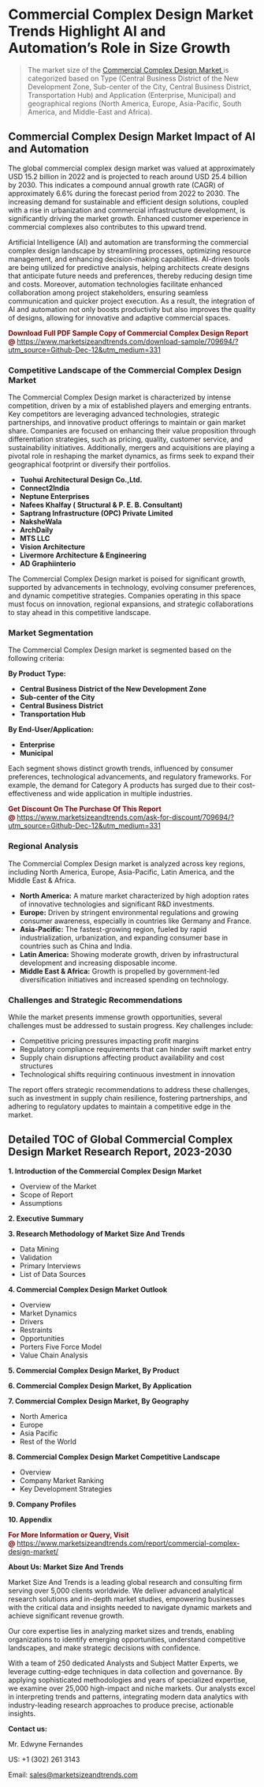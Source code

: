 <H1>Commercial Complex Design Market Trends Highlight AI and Automation’s Role in Size Growth</H1><blockquote><p>The market size of the <a href="https://www.marketsizeandtrends.com/download-sample/709694/?utm_source=Github-Dec-12&amp;utm_medium=331" target="_blank">Commercial Complex Design Market </a>is categorized based on Type (Central Business District of the New Development Zone, Sub-center of the City, Central Business District, Transportation Hub) and Application (Enterprise, Municipal) and geographical regions (North America, Europe, Asia-Pacific, South America, and Middle-East and Africa).</p></blockquote><p><h2>Commercial Complex Design Market Impact of AI and Automation</h2><p>The global commercial complex design market was valued at approximately USD 15.2 billion in 2022 and is projected to reach around USD 25.4 billion by 2030. This indicates a compound annual growth rate (CAGR) of approximately 6.6% during the forecast period from 2022 to 2030. The increasing demand for sustainable and efficient design solutions, coupled with a rise in urbanization and commercial infrastructure development, is significantly driving the market growth. Enhanced customer experience in commercial complexes also contributes to this upward trend.</p><p>Artificial Intelligence (AI) and automation are transforming the commercial complex design landscape by streamlining processes, optimizing resource management, and enhancing decision-making capabilities. AI-driven tools are being utilized for predictive analysis, helping architects create designs that anticipate future needs and preferences, thereby reducing design time and costs. Moreover, automation technologies facilitate enhanced collaboration among project stakeholders, ensuring seamless communication and quicker project execution. As a result, the integration of AI and automation not only boosts productivity but also improves the quality of designs, allowing for innovative and adaptive commercial spaces.</p></p><p><strong><span style="color: #800000;">Download Full PDF Sample Copy of Commercial Complex Design Report @</span>&nbsp;</strong><a href="https://www.marketsizeandtrends.com/download-sample/709694/?utm_source=Github-Dec-12&amp;utm_medium=331">https://www.marketsizeandtrends.com/download-sample/709694/?utm_source=Github-Dec-12&amp;utm_medium=331</a></p><h3>Competitive Landscape of the Commercial Complex Design Market</h3><p>The Commercial Complex Design market is characterized by intense competition, driven by a mix of established players and emerging entrants. Key competitors are leveraging advanced technologies, strategic partnerships, and innovative product offerings to maintain or gain market share. Companies are focused on enhancing their value proposition through differentiation strategies, such as pricing, quality, customer service, and sustainability initiatives. Additionally, mergers and acquisitions are playing a pivotal role in reshaping the market dynamics, as firms seek to expand their geographical footprint or diversify their portfolios.</p><p><strong><p><ul><li>Tuohui Architectural Design Co.,Ltd. </li><li> Connect2India </li><li> Neptune Enterprises </li><li> Nafees Khalfay ( Structural & P. E. B. Consultant) </li><li> Saptrang Infrastructure (OPC) Private Limited </li><li> NaksheWala </li><li> ArchDaily </li><li> MTS LLC </li><li> Vision Architecture </li><li> Livermore Architecture & Engineering </li><li> AD Graphiinterio</p></li></ul></p></strong></p><p>The Commercial Complex Design market is poised for significant growth, supported by advancements in technology, evolving consumer preferences, and dynamic competitive strategies. Companies operating in this space must focus on innovation, regional expansions, and strategic collaborations to stay ahead in this competitive landscape.</p><h3>Market Segmentation</h3><p>The Commercial Complex Design market is segmented based on the following criteria:</p><p><strong>By Product Type:</strong></p><p><strong><p><ul><li>Central Business District of the New Development Zone </li><li> Sub-center of the City </li><li> Central Business District </li><li> Transportation Hub</p></li></ul></p></strong></p><p><strong>By End-User/Application:</strong></p><p><strong><p><ul><li>Enterprise </li><li> Municipal</p></li></ul></p></strong></p><p>Each segment shows distinct growth trends, influenced by consumer preferences, technological advancements, and regulatory frameworks. For example, the demand for Category A products has surged due to their cost-effectiveness and wide application in multiple industries.</p><p><strong><span style="color: #800000;">Get Discount On The Purchase Of This Report @&nbsp;</span></strong><a href="https://www.marketsizeandtrends.com/ask-for-discount/709694/?utm_source=Github-Dec-12&amp;utm_medium=331">https://www.marketsizeandtrends.com/ask-for-discount/709694/?utm_source=Github-Dec-12&amp;utm_medium=331</a></p><h3>Regional Analysis</h3><p>The Commercial Complex Design market is analyzed across key regions, including North America, Europe, Asia-Pacific, Latin America, and the Middle East &amp; Africa.</p><ul><li><strong>North America:</strong> A mature market characterized by high adoption rates of innovative technologies and significant R&amp;D investments.</li><li><strong>Europe:</strong> Driven by stringent environmental regulations and growing consumer awareness, especially in countries like Germany and France.</li><li><strong>Asia-Pacific:</strong> The fastest-growing region, fueled by rapid industrialization, urbanization, and expanding consumer base in countries such as China and India.</li><li><strong>Latin America:</strong> Showing moderate growth, driven by infrastructural development and increasing disposable income.</li><li><strong>Middle East &amp; Africa:</strong> Growth is propelled by government-led diversification initiatives and increased spending on technology.</li></ul><h3>Challenges and Strategic Recommendations</h3><p>While the market presents immense growth opportunities, several challenges must be addressed to sustain progress. Key challenges include:</p><ul><li>Competitive pricing pressures impacting profit margins</li><li>Regulatory compliance requirements that can hinder swift market entry</li><li>Supply chain disruptions affecting product availability and cost structures</li><li>Technological shifts requiring continuous investment in innovation</li></ul><p>The report offers strategic recommendations to address these challenges, such as investment in supply chain resilience, fostering partnerships, and adhering to regulatory updates to maintain a competitive edge in the market.</p><h2>Detailed TOC of Global Commercial Complex Design Market Research Report, 2023-2030</h2><p><strong>1. Introduction of the Commercial Complex Design Market</strong></p><ul><li>Overview of the Market</li><li>Scope of Report</li><li>Assumptions&nbsp;</li></ul><p><strong>2. Executive Summary</strong></p><p><strong>3. Research Methodology of <strong>Market Size And Trends</strong></strong></p><ul><li>Data Mining</li><li>Validation</li><li>Primary Interviews</li><li>List of Data Sources&nbsp;</li></ul><p><strong>4. Commercial Complex Design Market Outlook</strong></p><ul><li>Overview</li><li>Market Dynamics</li><li>Drivers</li><li>Restraints</li><li>Opportunities</li><li>Porters Five Force Model</li><li>Value Chain Analysis&nbsp;</li></ul><p><strong>5. Commercial Complex Design Market, By Product</strong></p><p><strong>6. Commercial Complex Design Market, By Application</strong></p><p><strong>7. Commercial Complex Design Market, By Geography</strong></p><ul><li>North America</li><li>Europe</li><li>Asia Pacific</li><li>Rest of the World&nbsp;</li></ul><p><strong>8. Commercial Complex Design Market Competitive Landscape</strong></p><ul><li>Overview</li><li>Company Market Ranking</li><li>Key Development Strategies&nbsp;</li></ul><p><strong>9. Company Profiles</strong></p><p><strong>10. Appendix</strong></p><p><strong><span style="color: #800000;">For More Information or Query, Visit @&nbsp;</span></strong><a href="https://www.marketsizeandtrends.com/report/commercial-complex-design-market/">https://www.marketsizeandtrends.com/report/commercial-complex-design-market/</a></p><p></p><p><strong>About Us:&nbsp;Market Size And Trends</strong></p><p>Market Size And Trends&nbsp;is a leading global research and consulting firm serving over 5,000 clients worldwide. We deliver advanced analytical research solutions and in-depth market studies, empowering businesses with the critical data and insights needed to navigate dynamic markets and achieve significant revenue growth.</p><p>Our core expertise lies in analyzing market sizes and trends, enabling organizations to identify emerging opportunities, understand competitive landscapes, and make strategic decisions with confidence.</p><p>With a team of 250 dedicated Analysts and Subject Matter Experts, we leverage cutting-edge techniques in data collection and governance. By applying sophisticated methodologies and years of specialized expertise, we examine over 25,000 high-impact and niche markets. Our analysts excel in interpreting trends and patterns, integrating modern data analytics with industry-leading research approaches to produce precise, actionable insights.</p><p><strong>Contact us:</strong></p><p>Mr. Edwyne Fernandes</p><p>US: +1 (302) 261 3143</p><p>Email: <a href="mailto:sales@marketsizeandtrends.com">sales@marketsizeandtrends.com</a>&nbsp;</p>

